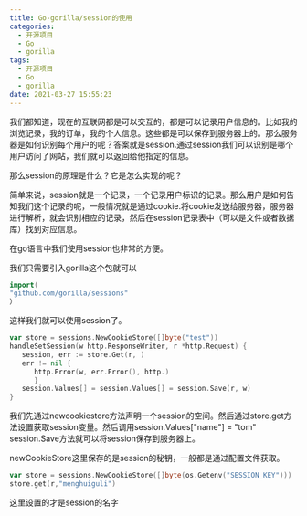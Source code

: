 ```yaml
---
title: Go-gorilla/session的使用
categories:
  - 开源项目
  - Go
  - gorilla
tags:
  - 开源项目
  - Go
  - gorilla
date: 2021-03-27 15:55:23
---
```


我们都知道，现在的互联网都是可以交互的，都是可以记录用户信息的。比如我的浏览记录，我的订单，我的个人信息。这些都是可以保存到服务器上的。那么服务器是如何识别每个用户的呢？答案就是session.通过session我们可以识别是哪个用户访问了网站，我们就可以返回给他指定的信息。

那么session的原理是什么？它是怎么实现的呢？

简单来说，session就是一个记录，一个记录用户标识的记录。那么用户是如何告知我们这个记录的呢，一般情况就是通过cookie.将cookie发送给服务器，服务器进行解析，就会识别相应的记录，然后在session记录表中（可以是文件或者数据库）找到对应信息。

在go语言中我们使用session也非常的方便。

我们只需要引入gorilla这个包就可以

```go
import(
"github.com/gorilla/sessions"
）
```

这样我们就可以使用session了。

```go
var store = sessions.NewCookieStore([]byte("test"))
handleSetSession(w http.ResponseWriter, r *http.Request) {
   session, err := store.Get(r, )
   err != nil {
      http.Error(w, err.Error(), http.)
      }
   session.Values[] = session.Values[] = session.Save(r, w)
}
```

我们先通过newcookiestore方法声明一个session的空间。然后通过store.get方法设置获取session变量。然后调用session.Values["name"] = "tom" session.Save方法就可以将session保存到服务器上。

newCookieStore这里保存的是session的秘钥，一般都是通过配置文件获取。

```go
var store = sessions.NewCookieStore([]byte(os.Getenv("SESSION_KEY")))
store.get(r,"menghuiguli")
```

这里设置的才是session的名字
